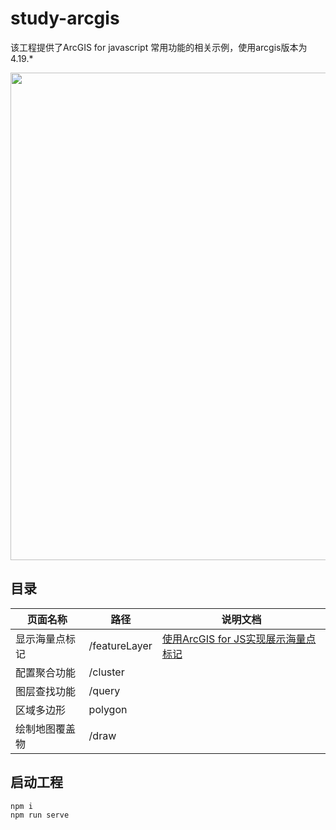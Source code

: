 # study-arcgis

该工程提供了ArcGIS for javascript 常用功能的相关示例，使用arcgis版本为 4.19.*

<img src="https://github.com/gyrate/study-arcgis.github.io/blob/main/public/static/images/gif/demo1.gif" width="780"/>

## 目录

| 页面名称 | 路径 | 说明文档 |
| --- | --- | --- |
| 显示海量点标记 |/featureLayer| [使用ArcGIS for JS实现展示海量点标记](https://juejin.cn/post/6977363205307760677) |
| 配置聚合功能 | /cluster | |
| 图层查找功能 | /query | |
| 区域多边形 | polygon | |
| 绘制地图覆盖物 | /draw | |


## 启动工程

```
npm i
npm run serve

```
